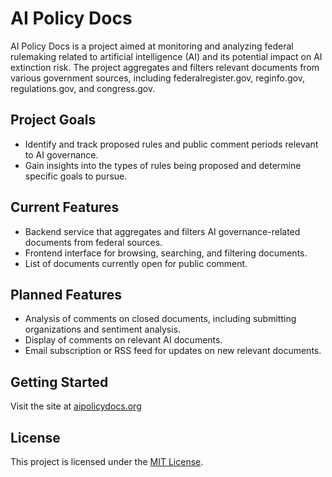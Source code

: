 # AI Policy Docs

AI Policy Docs is a project aimed at monitoring and analyzing federal rulemaking related to artificial intelligence (AI) and its potential impact on AI extinction risk. The project aggregates and filters relevant documents from various government sources, including federalregister.gov, reginfo.gov, regulations.gov, and congress.gov.

## Project Goals

- Identify and track proposed rules and public comment periods relevant to AI governance.
- Gain insights into the types of rules being proposed and determine specific goals to pursue.

## Current Features

- Backend service that aggregates and filters AI governance-related documents from federal sources.
- Frontend interface for browsing, searching, and filtering documents.
- List of documents currently open for public comment.

## Planned Features
- Analysis of comments on closed documents, including submitting organizations and sentiment analysis.
- Display of comments on relevant AI documents. 
- Email subscription or RSS feed for updates on new relevant documents.

## Getting Started

Visit the site at [aipolicydocs.org](https://aipolicydocs.org)

## License

This project is licensed under the [MIT License](LICENSE).